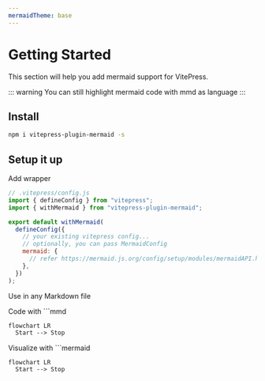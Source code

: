 ```yaml
---
mermaidTheme: base
---
```


# Getting Started

This section will help you add mermaid support for VitePress.

::: warning
You can still highlight mermaid code with mmd as language
:::

## Install

```bash
npm i vitepress-plugin-mermaid -s
```

## Setup it up

Add wrapper

```js
// .vitepress/config.js
import { defineConfig } from "vitepress";
import { withMermaid } from "vitepress-plugin-mermaid";

export default withMermaid(
  defineConfig({
    // your existing vitepress config...
    // optionally, you can pass MermaidConfig
    mermaid: {
      // refer https://mermaid.js.org/config/setup/modules/mermaidAPI.html#mermaidapi-configuration-defaults for options
    },
  })
);
```

Use in any Markdown file

Code with ```mmd

```mmd
flowchart LR
  Start --> Stop
```

Visualize with ```mermaid

```mermaid
flowchart LR
  Start --> Stop
```
